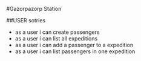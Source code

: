 #Gazorpazorp Station

##USER sotries

- as a user i can create passengers
- as a user i can list all expeditions
- as a user i can add a passenger to a expedition
- as a user i can list passengers in one expedition